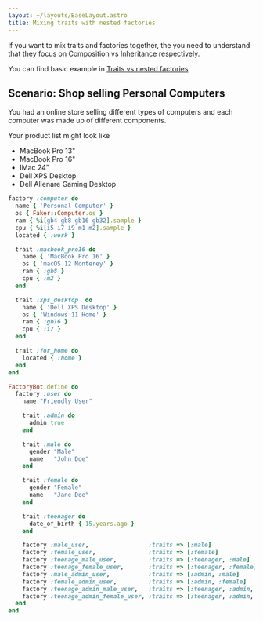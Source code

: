 ```yaml
---
layout: ~/layouts/BaseLayout.astro
title: Mixing traits with nested factories
---
```


If you want to mix traits and factories together, the you need to understand that they focus on Composition vs Inheritance respectively.

You can find basic example in [Traits vs nested factories](ruby/gems/faker-with-factory-bot/basic-traits-vs-nested-factory)

## Scenario: Shop selling Personal Computers

You had an online store selling different types of computers and each computer was made up of different components.

Your product list might look like

- MacBook Pro 13"
- MacBook Pro 16"
- IMac 24"
- Dell XPS Desktop
- Dell Alienare Gaming Desktop





```ruby
factory :computer do
  name { 'Personal Computer' }
  os { Faker::Computer.os }
  ram { %i[gb4 gb8 gb16 gb32].sample }
  cpu { %i[i5 i7 i9 m1 m2].sample }
  located { :work }

  trait :macbook_pro16 do
    name { 'MacBook Pro 16' }
    os { 'macOS 12 Monterey' }
    ram { :gb8 }
    cpu { :m2 }
  end

  trait :xps_desktop  do
    name { 'Dell XPS Desktop' }
    os { 'Windows 11 Home' }
    ram { :gb16 }
    cpu { :i7 }
  end

  trait :for_home do
    located { :home }
  end
end
```

```ruby
FactoryBot.define do
  factory :user do
    name "Friendly User"

    trait :admin do
      admin true
    end

    trait :male do
      gender "Male"
      name   "John Doe"
    end

    trait :female do
      gender "Female"
      name   "Jane Doe"
    end

    trait :teenager do
      date_of_birth { 15.years.ago }
    end

    factory :male_user,                 :traits => [:male]
    factory :female_user,               :traits => [:female]
    factory :teenage_male_user,         :traits => [:teenager, :male]
    factory :teenage_female_user,       :traits => [:teenager, :female]
    factory :male_admin_user,           :traits => [:admin, :male]
    factory :female_admin_user,         :traits => [:admin, :female]
    factory :teenage_admin_male_user,   :traits => [:teenager, :admin, :male]
    factory :teenage_admin_female_user, :traits => [:teenager, :admin, :female]
  end
end
```